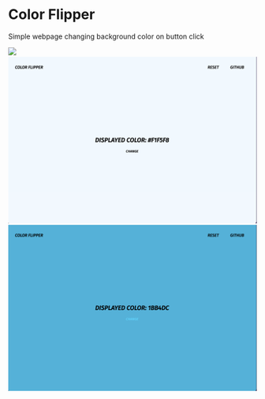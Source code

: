 # Color Flipper

Simple webpage changing background color on button click

<img src='images/recording.gif'>
<img src='images/start.png'>
<img src='images/changed.png'>